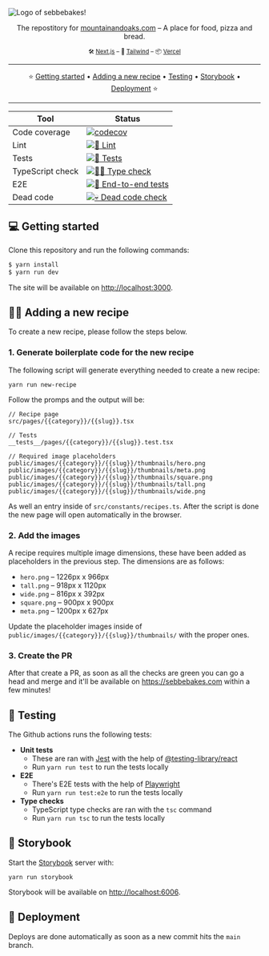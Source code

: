 ![Logo of sebbebakes!](https://i.imgur.com/tO6MyhE.png)

<p align="center">
  The repostitory for <a href="https://mountainandoaks.com">mountainandoaks.com</a> – A place for food, pizza and bread.
</p>

<p align="center">
  <sub>🛠️ <a href="https://nextjs.org">Next.js</a>  – 💅 <a href="https://tailwindcss.com">Tailwind</a>  – 📦 <a href="https://vercel.com">Vercel</a></sub>
</p>

---

<p align="center">
  ⭐️ <a href="#-getting-started">Getting started</a> • <a href="#-adding-a-new-recipe">Adding a new recipe</a> • <a href="#-testing">Testing</a> • <a href="#-storybook">Storybook</a> • <a href="#-deployment">Deployment</a> ⭐️
</p>

---

| Tool             | Status                                                                                                                                                                                               |
| ---------------- | ---------------------------------------------------------------------------------------------------------------------------------------------------------------------------------------------------- |
| Code coverage    | [![codecov](https://codecov.io/gh/sebastianekstrom/sebbebakes/branch/main/graph/badge.svg?token=83G7VKF6FS)](https://codecov.io/gh/sebastianekstrom/sebbebakes)                                      |
| Lint             | [![💅 Lint](https://github.com/sebastianekstrom/sebbebakes/actions/workflows/lint.yml/badge.svg)](https://github.com/sebastianekstrom/sebbebakes/actions/workflows/lint.yml)                         |
| Tests            | [![🧪 Tests](https://github.com/sebastianekstrom/sebbebakes/actions/workflows/test.yml/badge.svg)](https://github.com/sebastianekstrom/sebbebakes/actions/workflows/test.yml)                        |
| TypeScript check | [![🕵🏻 Type check](https://github.com/sebastianekstrom/sebbebakes/actions/workflows/type-check.yml/badge.svg)](https://github.com/sebastianekstrom/sebbebakes/actions/workflows/type-check.yml)       |
| E2E              | [![👀 End-to-end tests](https://github.com/sebastianekstrom/sebbebakes/actions/workflows/playwright.yml/badge.svg)](https://github.com/sebastianekstrom/sebbebakes/actions/workflows/playwright.yml) |
| Dead code        | [![💀 Dead code check](https://github.com/sebastianekstrom/sebbebakes/actions/workflows/dead-code.yml/badge.svg)](https://github.com/sebastianekstrom/sebbebakes/actions/workflows/dead-code.yml)    |

## 💻 Getting started

Clone this repository and run the following commands:

```bash
$ yarn install
$ yarn run dev
```

The site will be available on [http://localhost:3000](http://localhost:3000).

## 🧑‍🍳 Adding a new recipe

To create a new recipe, please follow the steps below.

### 1. Generate boilerplate code for the new recipe

The following script will generate everything needed to create a new recipe:

```
yarn run new-recipe
```

Follow the promps and the output will be:

```tsx
// Recipe page
src/pages/{{category}}/{{slug}}.tsx

// Tests
__tests__/pages/{{category}}/{{slug}}.test.tsx

// Required image placeholders
public/images/{{category}}/{{slug}}/thumbnails/hero.png
public/images/{{category}}/{{slug}}/thumbnails/meta.png
public/images/{{category}}/{{slug}}/thumbnails/square.png
public/images/{{category}}/{{slug}}/thumbnails/tall.png
public/images/{{category}}/{{slug}}/thumbnails/wide.png
```

As well an entry inside of `src/constants/recipes.ts`. After the script is done the new page will open automatically in the browser.

### 2. Add the images

A recipe requires multiple image dimensions, these have been added as placeholders in the previous step. The dimensions are as follows:

- `hero.png` – 1226px x 966px
- `tall.png` – 918px x 1120px
- `wide.png` – 816px x 392px
- `square.png` – 900px x 900px
- `meta.png` – 1200px x 627px

Update the placeholder images inside of `public/images/{{category}}/{{slug}}/thumbnails/` with the proper ones.

### 3. Create the PR

After that create a PR, as soon as all the checks are green you can go a head and merge and it'll be available on https://sebbebakes.com within a few minutes!

## 🧪 Testing

The Github actions runs the following tests:

- **Unit tests**
  - These are ran with [Jest](https://jestjs.io/) with the help of [@testing-library/react](https://testing-library.com/docs/react-testing-library/intro/)
  - Run `yarn run test` to run the tests locally
- **E2E**
  - There's E2E tests with the help of [Playwright](https://playwright.dev/)
  - Run `yarn run test:e2e` to run the tests locally
- **Type checks**
  - TypeScript type checks are ran with the `tsc` command
  - Run `yarn run tsc` to run the tests locally

## 🎨 Storybook

Start the [Storybook](https://storybook.js.org/) server with:

```
yarn run storybook
```

Storybook will be available on [http://localhost:6006](http://localhost:6006).

## 🚢 Deployment

Deploys are done automatically as soon as a new commit hits the `main` branch.
